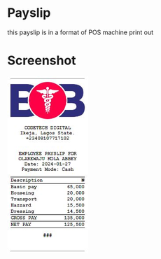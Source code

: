 # Payslip
this payslip is in a format of POS machine print out

# Screenshot
![screenshot](/Capture.JPG)